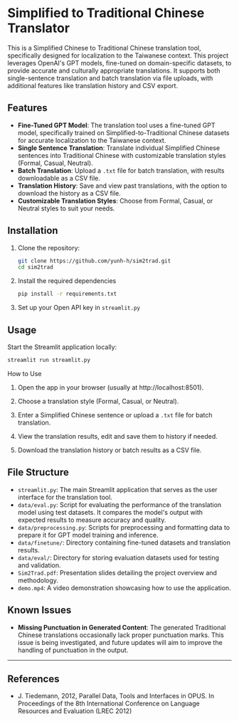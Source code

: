 # Simplified to Traditional Chinese Translator

This is a Simplified Chinese to Traditional Chinese translation tool, specifically designed for localization to the Taiwanese context. This project leverages OpenAI's GPT models, fine-tuned on domain-specific datasets, to provide accurate and culturally appropriate translations. It supports both single-sentence translation and batch translation via file uploads, with additional features like translation history and CSV export.


## Features

- **Fine-Tuned GPT Model**: The translation tool uses a fine-tuned GPT model, specifically trained on Simplified-to-Traditional Chinese datasets for accurate localization to the Taiwanese context.
- **Single Sentence Translation**: Translate individual Simplified Chinese sentences into Traditional Chinese with customizable translation styles (Formal, Casual, Neutral).
- **Batch Translation**: Upload a `.txt` file for batch translation, with results downloadable as a CSV file.
- **Translation History**: Save and view past translations, with the option to download the history as a CSV file.
- **Customizable Translation Styles**: Choose from Formal, Casual, or Neutral styles to suit your needs.


## Installation

1. Clone the repository:
   ```bash
   git clone https://github.com/yunh-h/sim2trad.git
   cd sim2trad
   ```
2. Install the required dependencies
    ```sh
    pip install -r requirements.txt
    ```
3. Set up your Open API key in `streamlit.py`


## Usage

Start the Streamlit application locally:
```sh
streamlit run streamlit.py
```
How to Use

1. Open the app in your browser (usually at http://localhost:8501).

2. Choose a translation style (Formal, Casual, or Neutral).

3. Enter a Simplified Chinese sentence or upload a `.txt` file for batch translation.

4. View the translation results, edit and save them to history if needed.

5. Download the translation history or batch results as a CSV file.


## File Structure

- `streamlit.py`: The main Streamlit application that serves as the user interface for the translation tool.
- `data/eval.py`: Script for evaluating the performance of the translation model using test datasets. It compares the model's output with expected results to measure accuracy and quality.
- `data/preprocessing.py`: Scripts for preprocessing and formatting data to prepare it for GPT model training and inference.
- `data/finetune/`: Directory containing fine-tuned datasets and translation results.
- `data/eval/`: Directory for storing evaluation datasets used for testing and validation.
- `Sim2Trad.pdf`: Presentation slides detailing the project overview and methodology.
- `demo.mp4`: A video demonstration showcasing how to use the application.


## Known Issues

- **Missing Punctuation in Generated Content**: The generated Traditional Chinese translations occasionally lack proper punctuation marks. This issue is being investigated, and future updates will aim to improve the handling of punctuation in the output.

---

## References
- J. Tiedemann, 2012, Parallel Data, Tools and Interfaces in OPUS. In Proceedings of the 8th International Conference on Language Resources and Evaluation (LREC 2012)
